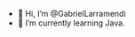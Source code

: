 - 👋 Hi, I’m @GabrielLarramendi
- 🌱 I’m currently learning Java.

<!---
GabrielLarramendi/GabrielLarramendi is a ✨ special ✨ repository because its `README.md` (this file) appears on your GitHub profile.
You can click the Preview link to take a look at your changes.
--->
